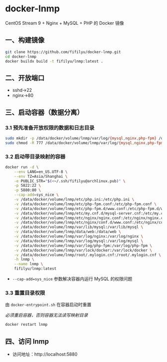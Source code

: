 # docker-lnmp

CentOS Stream 9 + Nginx + MySQL + PHP 的 Docker 镜像

## 一、构建镜像

```bash
git clone https://github.com/fifilyu/docker-lnmp.git
cd docker-lnmp
docker buildx build -t fifilyu/lnmp:latest .
```

## 二、开放端口

- sshd->22
- nginx->80

## 三、启动容器（数据分离）

### 3.1 预先准备开放权限的数据和日志目录

```bash
sudo mkdir -p /data/docker/volume/lnmp/var/log/{mysql,nginx,php-fpm} /data/docker/volume/lnmp/var/lib/mysql /data/docker/volume/lnmp/data/web /data/docker/volume/lnmp/var/lock/docker
sudo chmod -R 777 /data/docker/volume/lnmp/var/log/{mysql,nginx,php-fpm} /data/docker/volume/lnmp/var/lib/mysql /data/docker/volume/lnmp/var/lock/docker /data/docker/volume/lnmp/root/.mylogin.cnf
```

### 3.2 启动带目录映射的容器

```bash
docker run -d \
    --env LANG=en_US.UTF-8 \
    --env TZ=Asia/Shanghai \
    -e PUBLIC_STR="$(<~/.ssh/fifilyu@archlinux.pub)" \
    -p 5822:22 \
    -p 5880:80 \
    --cap-add=sys_nice \
    -v /data/docker/volume/lnmp/etc/php.ini:/etc/php.ini \
    -v /data/docker/volume/lnmp/etc/php-fpm.conf:/etc/php-fpm.conf \
    -v /data/docker/volume/lnmp/etc/php-fpm.d/www.conf:/etc/php-fpm.d/www.conf \
    -v /data/docker/volume/lnmp/etc/my.cnf.d/mysql-server.cnf:/etc/my.cnf.d/mysql-server.cnf \
    -v /data/docker/volume/lnmp/etc/nginx/nginx.conf:/etc/nginx/nginx.conf \
    -v /data/docker/volume/lnmp/etc/nginx/conf.d/www.conf:/etc/nginx/conf.d/www.conf \
    -v /data/docker/volume/lnmp/var/lib/mysql:/var/lib/mysql \
    -v /data/docker/volume/lnmp/data/web:/data/web \
    -v /data/docker/volume/lnmp/var/log/nginx:/var/log/nginx \
    -v /data/docker/volume/lnmp/var/log/mysql:/var/log/mysql \
    -v /data/docker/volume/lnmp/var/log/php-fpm:/var/log/php-fpm \
    -v /data/docker/volume/lnmp/var/lock/docker:/var/lock/docker \
    -v /data/docker/volume/lnmp/root/.mylogin.cnf:/root/.mylogin.cnf \
    -h lnmp \
    --name lnmp \
    fifilyu/lnmp:latest
```

- `--cap-add=sys_nice` 参数解决容器内运行 MySQL 的权限问题

### 3.3 重置目录权限

由 `docker-entrypoint.sh` 在容器启动时重置

_必须重启容器，否则容器无法读写映射目录_

```bash
docker restart lnmp
```

## 四、访问 lnmp

- 访问地址：http://localhost:5880
